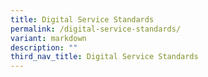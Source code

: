 ```yaml
---
title: Digital Service Standards
permalink: /digital-service-standards/
variant: markdown
description: ""
third_nav_title: Digital Service Standards
---
```

